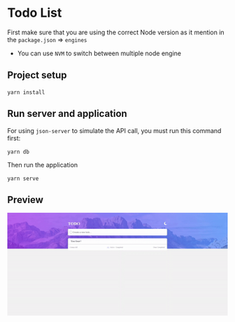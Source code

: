 # Todo List
First make sure that you are using the correct Node version as it mention in the `package.json` => `engines`

- You can use `NVM` to switch between multiple node engine

## Project setup
```
yarn install
```

## Run server and application
For using `json-server` to simulate the API call, you must run this command first:
```shell
yarn db
```
Then run the application
```shell
yarn serve
```

## Preview
![Todo](./src/assets/todo.gif)